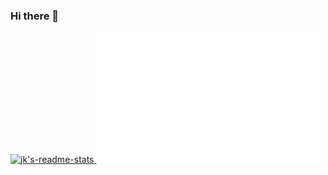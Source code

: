 ### Hi there 👋

<div align="left">
  <a href="https://github-readme-stats-eight-theta.vercel.app/api?username=jk1635&show_icons=true&theme=react&include_all_commits&hide_border=true">
    <img width="454"  src="https://github-readme-stats-eight-theta.vercel.app/api?username=jk1635&show_icons=true&theme=react&include_all_commits&hide_border=true&line_height=30" alt="jk's-readme-stats" />
  </a>
  <a href="https://github.com/greencoffee1635/github-stats-react-theme">
    <img width="358" src="https://github.com/jk1635/github-stats-react-theme/blob/main/generated/languages.svg" alt="most-used-languages" />
  </a>
  <!--
  <a href="https://activity-graph.herokuapp.com/graph?username=jk1635&theme=react-dark&hide_border=true&bg_color=20232a&color=61dafb&line=61dafb">
    <img width="812" src="https://activity-graph.herokuapp.com/graph?username=greencoffee1635&theme=react-dark&hide_border=true&bg_color=20232a&color=61dafb&line=61dafb" alt="activity-graph" />
  </a>-->
</div>

<!--
**jk1635/jk1635** is a ✨ _special_ ✨ repository because its `README.md` (this file) appears on your GitHub profile.

Here are some ideas to get you started:

- 🔭 I’m currently working on ...
- 🌱 I’m currently learning ...
- 👯 I’m looking to collaborate on ...
- 🤔 I’m looking for help with ...
- 💬 Ask me about ...
- 📫 How to reach me: ...
- 😄 Pronouns: ...
- ⚡ Fun fact: ...
-->
